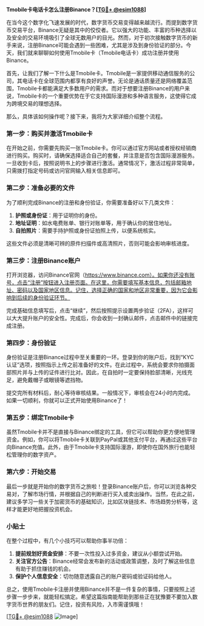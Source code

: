 **Tmobile卡电话卡怎么注册Binance？[[TG💪+ @esim1088](https://t.me/s/esim1088)]**

在当今这个数字化飞速发展的时代，数字货币交易变得越来越流行。而提到数字货币交易平台，Binance无疑是其中的佼佼者。它以强大的功能、丰富的币种选择以及安全的交易环境吸引了全球无数用户的目光。然而，对于初次接触数字货币的新手来说，注册Binance可能会遇到一些困难，尤其是涉及到身份验证的部分。今天，我们就来聊聊如何使用Tmobile卡（Tmobile电话卡）成功注册并使用Binance。

首先，让我们了解一下什么是Tmobile卡。Tmobile是一家提供移动通信服务的公司，其电话卡在全球范围内都享有良好的声誉。无论是通话质量还是网络覆盖范围，Tmobile卡都能满足大多数用户的需求。而对于想要注册Binance的用户来说，Tmobile卡的一个重要优势在于它支持国际漫游和多种语言服务，这使得它成为跨境交易的理想选择。

那么，具体该如何操作呢？接下来，我将为大家详细介绍整个流程。

### **第一步：购买并激活Tmobile卡**

在开始之前，你需要先购买一张Tmobile卡。你可以通过官方网站或者授权经销商进行购买。购买时，请确保选择适合自己的套餐，并注意是否包含国际漫游服务。一旦收到卡后，按照说明书上的步骤进行激活。通常情况下，激活过程非常简单，只需拨打指定号码或访问官网输入相关信息即可。

### **第二步：准备必要的文件**

为了顺利完成Binance的注册和身份验证，你需要准备好以下几类文件：

1. **护照或身份证**：用于证明你的身份。
2. **地址证明**：如水电费账单、银行对账单等，用于确认你的居住地址。
3. **自拍照片**：需要手持护照或身份证拍照上传，以便系统核实。

这些文件必须是清晰可辨的原件扫描件或高清照片，否则可能会影响审核进度。

### **第三步：注册Binance账户**

打开浏览器，访问Binance官网（https://www.binance.com）。如果你还没有账号，点击“注册”按钮进入注册页面。在这里，你需要填写基本信息，包括邮箱地址、密码以及国家地区信息。记住，选择正确的国家和地区非常重要，因为它会影响到后续的身份验证环节。

完成基础信息填写后，点击“继续”，然后按照提示设置两步验证（2FA），这样可以大大提升账户的安全性。完成后，你会收到一封确认邮件，点击邮件中的链接完成注册。

### **第四步：身份验证**

身份验证是注册Binance过程中至关重要的一环。登录到你的账户后，找到“KYC认证”选项，按照指示上传之前准备好的文件。在此过程中，系统会要求你拍摄面部照片并与上传的证件进行比对。因此，在自拍时一定要保持脸部清晰，光线充足，避免戴帽子或眼镜等遮挡物。

提交完所有材料后，耐心等待审核结果。一般情况下，审核会在24小时内完成。如果一切顺利，你就可以正式开始使用Binance了！

### **第五步：绑定Tmobile卡**

虽然Tmobile卡并不是直接与Binance绑定的工具，但它可以帮助你更方便地管理资金。例如，你可以将Tmobile卡关联到PayPal或其他支付平台，再通过这些平台向Binance充值。此外，由于Tmobile卡支持国际漫游，即使你在国外旅行也能轻松管理你的数字资产。

### **第六步：开始交易**

最后一步就是开始你的数字货币之旅啦！登录Binance账户后，你可以浏览各种交易对，了解市场行情，并根据自己的判断进行买入或卖出操作。当然，在此之前，建议多学习一些关于加密货币的基础知识，比如区块链技术、市场趋势分析等，这样才能更好地把握投资机会。

### **小贴士**

在整个过程中，有几个小技巧可以帮助你事半功倍：

1. **提前规划好资金安排**：不要一次性投入过多资金，建议从小额尝试开始。
2. **关注官方公告**：Binance经常会发布新的活动或政策调整，及时了解这些信息有助于抓住赚钱的机会。
3. **保护个人信息安全**：切勿随意透露自己的账户密码或验证码给他人。

总之，使用Tmobile卡注册并使用Binance并不是一件复杂的事情，只要按照上述步骤一步步来，就能轻松搞定。希望这篇指南能帮助到那些正在犹豫要不要加入数字货币世界的朋友们。记住，投资有风险，入市需谨慎哦！

[[TG💪+ @esim1088](https://t.me/s/esim1088) ![Image](https://i.postimg.cc/4NQfJmqS/Snipaste-2025-05-13-00-14-12.png)]